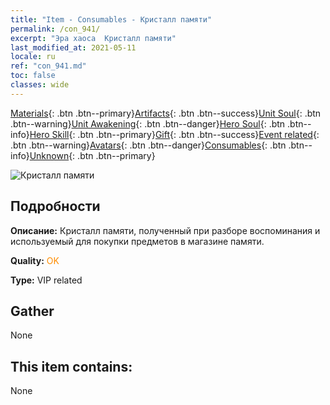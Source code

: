 ```yaml
---
title: "Item - Consumables - Кристалл памяти"
permalink: /con_941/
excerpt: "Эра хаоса  Кристалл памяти"
last_modified_at: 2021-05-11
locale: ru
ref: "con_941.md"
toc: false
classes: wide
---
```

 [Materials](/ItemsRU/){: .btn .btn--primary}[Artifacts](/ItemsRU/Artifacts/){: .btn .btn--success}[Unit Soul](/ItemsRU/UnitSoul/){: .btn .btn--warning}[Unit Awakening](/ItemsRU/UnitAwakening/){: .btn .btn--danger}[Hero Soul](/ItemsRU/HeroSoul/){: .btn .btn--info}[Hero Skill](/ItemsRU/HeroSkill/){: .btn .btn--primary}[Gift](/ItemsRU/Gift/){: .btn .btn--success}[Event related](/ItemsRU/Events/){: .btn .btn--warning}[Avatars](/ItemsRU/Avatars/){: .btn .btn--danger}[Consumables](/ItemsRU/Consumables/){: .btn .btn--info}[Unknown](/ItemsRU/Unknown/){: .btn .btn--primary}

 ![Кристалл памяти](/images/t/i_40033.png)

## Подробности
 **Описание:** Кристалл памяти, полученный при разборе воспоминания и используемый для покупки предметов в магазине памяти.

 **Quality:** <span style="color: #FF8C00">OK</span>

 **Type:** VIP related

## Gather

  None

## This item contains:

  None

